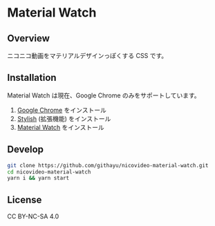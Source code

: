 # Material Watch

## Overview

ニコニコ動画をマテリアルデザインっぽくする CSS です。

## Installation

Material Watch は現在、Google Chrome のみをサポートしています。

1.  [Google Chrome](https://www.google.co.jp/chrome/browser/desktop/ 'Google Chrome') をインストール
2.  [Stylish](https://chrome.google.com/webstore/detail/stylish-custom-themes-for/fjnbnpbmkenffdnngjfgmeleoegfcffe 'Stylish') (拡張機能) をインストール
3.  [Material Watch](https://userstyles.org/styles/140751/material-watch 'Material Watch') をインストール

## Develop

```sh
git clone https://github.com/githayu/nicovideo-material-watch.git
cd nicovideo-material-watch
yarn i && yarn start
```

## License

CC BY-NC-SA 4.0
